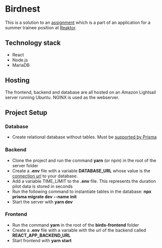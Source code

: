 # Birdnest
This is a solution to an [assignment](https://assignments.reaktor.com/birdnest/?_gl=1*pr88w8*_ga*MTExMDQ1MDgwNC4xNjczNTk1MjQ3*_ga_DX023XT0SX*MTY3Mzk0MzEyNS45LjEuMTY3Mzk0MzkwNi41Ny4wLjA) which is a part of an application for a summer trainee position at [Reaktor](https://www.reaktor.com/).

## Technology stack
- React
- Node.js
- MariaDB

## Hosting
The frontend, backend and database are all hosted on an Amazon Lightsail server running Ubuntu. NGINX is used as the webserver.

## Project Setup
### Database
- Create relational database without tables. Must be [supported by Prisma](https://www.prisma.io/docs/reference/database-reference/supported-databases)

### Backend
- Clone the project and run the command **yarn** (or npm) in the root of the server folder
- Create a **.env** file with a variable **DATABASE_URL** whose value is the [connection url](https://www.prisma.io/docs/reference/database-reference/connection-urls) to your database.
- Add a variable TIME_LIMIT to the **.env** file. This represents the duration pilot data is stored in seconds
- Run the following command to instantiate tables in the database:
**npx prisma migrate dev --name init**
- Start the server with **yarn dev**

### Frontend
- Run the command **yarn** in the root of the **birds-frontend** folder
- Create a **.env** file with a variable with the url of the backend called **REACT_APP_BACKEND_URL**
- Start frontend with **yarn start**

